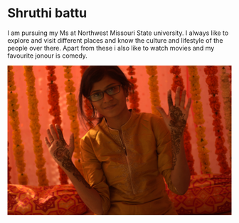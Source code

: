 # Shruthi battu
 I am pursuing my Ms at Northwest Missouri State university. I always like to explore and visit different places and know the culture and lifestyle of the people over there. Apart from these i also like to watch movies and my favourite jonour is comedy.

 ![MyPicture](./image.jpg)